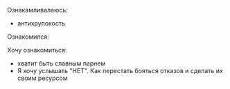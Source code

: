 Ознакамливалаюсь:
- антихрупокость 

Ознакомился:


Хочу ознакомиться:
- хватит быть славным парнем
- Я хочу услышать "НЕТ". Как перестать бояться отказов и сделать их своим ресурсом